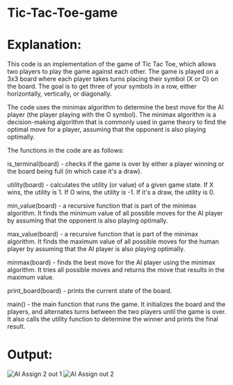 # Tic-Tac-Toe-game

# Explanation:
This code is an implementation of the game of Tic Tac Toe, which allows two players to play the game against each other. The game is played on a 3x3 board where each player takes turns placing their symbol (X or O) on the board. The goal is to get three of your symbols in a row, either horizontally, vertically, or diagonally.

The code uses the minimax algorithm to determine the best move for the AI player (the player playing with the O symbol). The minimax algorithm is a decision-making algorithm that is commonly used in game theory to find the optimal move for a player, assuming that the opponent is also playing optimally.

The functions in the code are as follows:

is_terminal(board) - checks if the game is over by either a player winning or the board being full (in which case it's a draw).

utility(board) - calculates the utility (or value) of a given game state. If X wins, the utility is 1. If O wins, the utility is -1. If it's a draw, the utility is 0.

min_value(board) - a recursive function that is part of the minimax algorithm. It finds the minimum value of all possible moves for the AI player by assuming that the opponent is also playing optimally.

max_value(board) - a recursive function that is part of the minimax algorithm. It finds the maximum value of all possible moves for the human player by assuming that the AI player is also playing optimally.

minmax(board) - finds the best move for the AI player using the minimax algorithm. It tries all possible moves and returns the move that results in the maximum value.

print_board(board) - prints the current state of the board.

main() - the main function that runs the game. It initializes the board and the players, and alternates turns between the two players until the game is over. It also calls the utility function to determine the winner and prints the final result.

# Output:
![AI Assign 2 out 1](https://user-images.githubusercontent.com/92662218/227508938-a172a2c8-337a-44bb-bf15-bdc7eb8f86a7.png)
![AI Assign out 2](https://user-images.githubusercontent.com/92662218/227508954-7a0902b5-e73c-44c5-8dee-e6ae98dd7b91.png)

